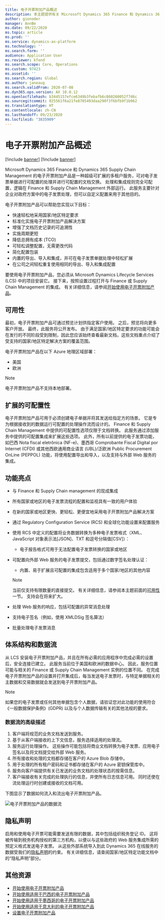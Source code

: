 ```yaml
---
title: 电子开票附加产品概述
description: 本主题提供有关 Microsoft Dynamics 365 Finance 和 Dynamics 365 Supply Chain Management 中的电子开票附加产品的信息。
author: gionoder
manager: AnnBe
ms.date: 09/22/2020
ms.topic: article
ms.prod: ''
ms.service: dynamics-ax-platform
ms.technology: ''
ms.search.form: ''
audience: Application User
ms.reviewer: kfend
ms.search.scope: Core, Operations
ms.custom: 97423
ms.assetid: ''
ms.search.region: Global
ms.author: janeaug
ms.search.validFrom: 2020-07-08
ms.dyn365.ops.version: AX 10.0.12
ms.openlocfilehash: b3445157efce6349b3febafb6c860260052f7d6c
ms.sourcegitcommit: 025561f6a21fe8705493daa290f3f6bfb9f1b962
ms.translationtype: HT
ms.contentlocale: zh-CN
ms.lasthandoff: 09/23/2020
ms.locfileid: "3835909"
---
```

# <a name="electronic-invoicing-add-on-overview"></a>电子开票附加产品概述

[!include [banner](../includes/banner.md)]
[!include [banner](../includes/preview-banner.md)]

Microsoft Dynamics 365 Finance 和 Dynamics 365 Supply Chain Management 的电子开票附加产品是一种超级可扩展的多租户服务，可对电子发票单据进行可配置的处理并进行可配置的文档交换。 处理和集成规则完全可配置，逻辑在 Finance 和 Supply Chain Management 外部运行。 此服务主要针对企业对政府方案中的电子发票处理，但可以自定义配置来用于其他目的。

电子开票附加产品可以帮助您实现以下目标：

- 快速轻松地采用国家/地区特定要求
- 标准化实施电子开票附加产品解决方案
- 增强了文档历史记录的可追溯性
- 实施周期更短
- 降低总拥有成本 (TCO)
- 可轻松调整配置，无需更改代码
- 简化配置包装
- 内置的导出、导入和集成，并可在电子发票单据处理中轻松扩展
- 在公司之间轻松重复使用相同的导出、导入和集成配置

要使用电子开票附加产品，您必须从 Microsoft Dynamics Lifecycle Services (LCS) 中的项目安装它。 接下来，按照设置过程打开与 Finance 或 Supply Chain Management 的集成。 有关详细信息，请参阅[开始使用电子开票附加产品](e-invoicing-get-started.md)。

## <a name="availability"></a>可用性

最初，电子开票附加产品可通过预览计划供指定客户使用。 之后，预览将向更多客户开放。 最终，此服务将公开发布。 由于满足国家/地区特定要求的功能可能会在发行的不同阶段受到限制，因此您应该始终查看最新文档，这些文档重点介绍了受支持的国家/地区特定解决方案的覆盖范围。

电子开票附加产品在以下 Azure 地理区域部署：

- 美国
- 欧洲

> [!NOTE]
> 电子开票附加产品不支持本地部署。

## <a name="extended-configurability"></a>扩展的可配置性

电子开票附加产品可用于必须创建电子单据并将其发送给指定方的场景。 它是专为根据接收到的数据运行可配置的处理操作流而设计的。 Finance 和 Supply Chain Management 中提供的可配置性选项仅限于文档转换。 此服务通过添加服务中提供的可配置集成来扩展这些选项。 此外，所有以前提供的电子发票功能，如巴西 Nota fiscal eletrônica (NF-e)、墨西哥 Comprobante Fiscal Digital por Internet (CFDI) 或其他西欧通用商业语言 (UBL)/泛欧洲 Public Procurement OnLine (PEPPOL) 功能，将使用配置导出和导入，以及支持与外部 Web 服务的集成。

## <a name="feature-highlights"></a>功能亮点

- 与 Finance 和 Supply Chain management 的现成集成
- 所有国家或地区的电子发票流程的配置和监视具有一致的用户体验
- 在新的国家或地区更快、更轻松、更便宜地采用电子开票附加产品解决方案
- 通过 Regulatory Configuration Service (RCS) 和全球化功能设置来配置服务
- 使用 RCS 中定义的配置将业务数据转换为多种电子发票格式（XML、JavaScript 对象表示法\[JSON\]、TXT 和逗号分隔值\[CSV\]）：

    - 电子报告格式可用于无法配置电子发票转换的国家或地区

- 可配置向外部 Web 服务的电子发票提交，包括通过数字签名处理认证：

    - 内置、易于扩展且可配置的集成包含适用于多个国家/地区的其他内容

    > [!NOTE]
    > 当前仅支持有限数量的直接提交。 有关详细信息，请参阅本主题前面的[可用性](#availability)一节。 支持会在将来扩大。

- 处理 Web 服务的响应，包括可配置的异常消息处理
- 支持电子签名（例如，使用 XMLDSig 签名算法）
- 批量处理电子发票消息

## <a name="architecture-and-data-flow"></a>体系结构和数据流

从 LCS 安装电子开票附加产品，并且在所有必需的应用程序中完成必需的设置后，安全连接已建立。 此服务当前位于美国和欧洲的数据中心。 因此，服务位置可能与相关的 Finance 或 Supply Chain Management 实例的位置不同。 在完成电子开票附加产品的设置并打开集成后，每当发送电子发票时，与特定单据相关的主数据和交易数据就会发送到电子开票附加产品。

> [!NOTE]
> 如果您的电子发票或任何其他单据包含个人数据，请验证您对此功能的使用符合《一般数据保护条例》(GDPR) 以及与个人数据传输有关的其他法规的要求。

### <a name="high-level-description-of-the-data-flow"></a>数据流的高级描述

1. 客户端将规范的业务文档发送到服务。
2. 基于从客户端接收的上下文信息，服务选择适用的处理流。
3. 服务运行处理操作。 这些操作可能包括将商业文档转换为电子发票、应用电子签名以及将文档提交给外部 Web 服务。
4. 所有接收和处理的文档都存储在客户的 Azure Blob 存储中。
5. 用于处理的所有租户密码和证书都存储在客户的 Azure 密钥保管库中。
6. 服务向客户端提供有关已发送的业务文档的处理状态的按需信息。
7. 客户端接收有关完成的处理执行的信息，并使所有日志信息可用。 同时还使在流处理运行时创建或接收的文档可用。

下图显示了数据如何流入和流出电子开票附加产品。

![电子开票附加产品的数据流](media/e-invoicing-service-data-flow-diagram-overview.png)

## <a name="privacy-notice"></a>隐私声明
启用和使用电子开票可能需要发送有限的数据，其中包括组织税务登记 ID。 这将被传输到税务机构授权的第三方机构，以便以与这些政府的 Web 服务集成所需的预定义格式发送电子发票。 从这些外部系统导入到此 Dynamics 365 在线服务的数据受我们的[隐私声明](https://go.microsoft.com/fwlink/?LinkId=512132)的约束。 有关详细信息，请查阅国家/地区特定功能文档中的“隐私声明”部分。

## <a name="additional-resources"></a>其他资源

- [开始使用电子开票附加产品](e-invoicing-get-started.md)
- [开始使用适用于巴西的电子开票附加产品](e-invoicing-bra-get-started.md)
- [开始使用适用于墨西哥的电子开票附加产品](e-invoicing-mex-get-started.md)
- [开始使用适用于意大利的电子开票附加产品](e-invoicing-ita-get-started.md)
- [设置电子开票附加产品](e-invoicing-setup.md)
